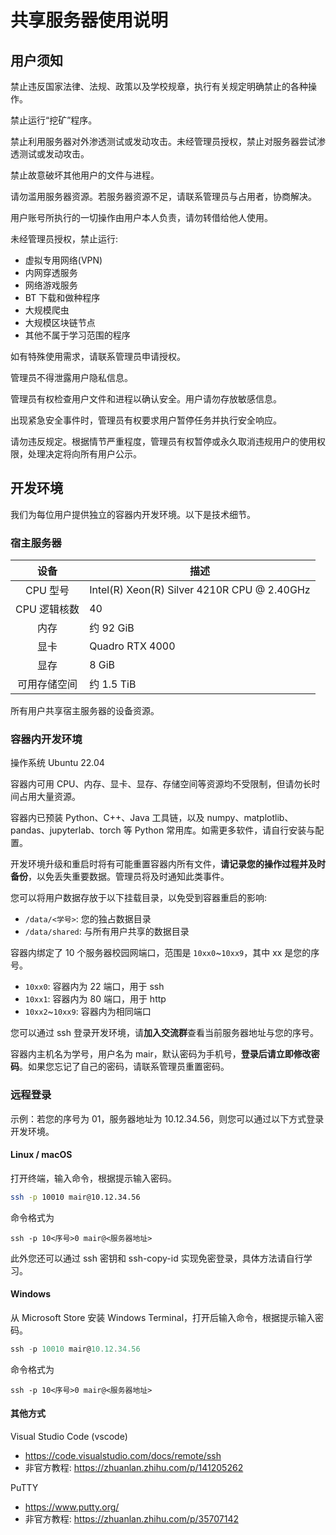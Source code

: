 # 共享服务器使用说明

## 用户须知

禁止违反国家法律、法规、政策以及学校规章，执行有关规定明确禁止的各种操作。

禁止运行“挖矿”程序。

禁止利用服务器对外渗透测试或发动攻击。未经管理员授权，禁止对服务器尝试渗透测试或发动攻击。

禁止故意破坏其他用户的文件与进程。

请勿滥用服务器资源。若服务器资源不足，请联系管理员与占用者，协商解决。

用户账号所执行的一切操作由用户本人负责，请勿转借给他人使用。

未经管理员授权，禁止运行:
+ 虚拟专用网络(VPN)
+ 内网穿透服务
+ 网络游戏服务
+ BT 下载和做种程序
+ 大规模爬虫
+ 大规模区块链节点
+ 其他不属于学习范围的程序

如有特殊使用需求，请联系管理员申请授权。

管理员不得泄露用户隐私信息。

管理员有权检查用户文件和进程以确认安全。用户请勿存放敏感信息。

出现紧急安全事件时，管理员有权要求用户暂停任务并执行安全响应。

请勿违反规定。根据情节严重程度，管理员有权暂停或永久取消违规用户的使用权限，处理决定将向所有用户公示。

## 开发环境

我们为每位用户提供独立的容器内开发环境。以下是技术细节。

### 宿主服务器

|     设备     | 描述                                        |
| :----------: | ------------------------------------------- |
|   CPU 型号   | Intel(R) Xeon(R) Silver 4210R CPU @ 2.40GHz |
| CPU 逻辑核数 | 40                                          |
|     内存     | 约 92 GiB                                   |
|     显卡     | Quadro RTX 4000                             |
|     显存     | 8 GiB                                       |
| 可用存储空间 | 约 1.5 TiB                                  |

所有用户共享宿主服务器的设备资源。

### 容器内开发环境

操作系统 Ubuntu 22.04

容器内可用 CPU、内存、显卡、显存、存储空间等资源均不受限制，但请勿长时间占用大量资源。

容器内已预装 Python、C++、Java 工具链，以及 numpy、matplotlib、pandas、jupyterlab、torch 等 Python 常用库。如需更多软件，请自行安装与配置。

开发环境升级和重启时将有可能重置容器内所有文件，**请记录您的操作过程并及时备份**，以免丢失重要数据。管理员将及时通知此类事件。

您可以将用户数据存放于以下挂载目录，以免受到容器重启的影响:
+ `/data/<学号>`: 您的独占数据目录
+ `/data/shared`: 与所有用户共享的数据目录

容器内绑定了 10 个服务器校园网端口，范围是 `10xx0`~`10xx9`，其中 xx 是您的序号。
+ `10xx0`: 容器内为 22 端口，用于 ssh
+ `10xx1`: 容器内为 80 端口，用于 http
+ `10xx2`~`10xx9`: 容器内为相同端口

您可以通过 ssh 登录开发环境，请**加入交流群**查看当前服务器地址与您的序号。

容器内主机名为学号，用户名为 mair，默认密码为手机号，**登录后请立即修改密码**。如果您忘记了自己的密码，请联系管理员重置密码。

### 远程登录

示例：若您的序号为 01，服务器地址为 10.12.34.56，则您可以通过以下方式登录开发环境。

#### Linux / macOS

打开终端，输入命令，根据提示输入密码。

```bash
ssh -p 10010 mair@10.12.34.56
```

命令格式为

```
ssh -p 10<序号>0 mair@<服务器地址>
```

此外您还可以通过 ssh 密钥和 ssh-copy-id 实现免密登录，具体方法请自行学习。

#### Windows

从 Microsoft Store 安装 Windows Terminal，打开后输入命令，根据提示输入密码。

```powershell
ssh -p 10010 mair@10.12.34.56
```

命令格式为

```
ssh -p 10<序号>0 mair@<服务器地址>
```

#### 其他方式

Visual Studio Code (vscode)
+ <https://code.visualstudio.com/docs/remote/ssh>
+ 非官方教程: <https://zhuanlan.zhihu.com/p/141205262>

PuTTY 
+ <https://www.putty.org/>
+ 非官方教程: <https://zhuanlan.zhihu.com/p/35707142>
